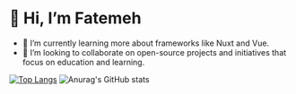 # 👋 Hi, I’m Fatemeh


- 🌱 I’m currently learning more about frameworks like Nuxt and Vue.
- 💞️ I’m looking to collaborate on open-source projects and initiatives that focus on education and learning.

[![Top Langs](https://github-readme-stats.vercel.app/api/top-langs/?username=ftmSadat)](https://github.com/anuraghazra/github-readme-stats)
![Anurag's GitHub stats](https://github-readme-stats.vercel.app/api?username=ftmSadat&theme=midnight-purple&show_icons=true)


<!---
ftmSadat/ftmSadat is a ✨ special ✨ repository because its `README.md` (this file) appears on your GitHub profile.
You can click the Preview link to take a look at your changes.
--->
